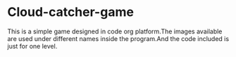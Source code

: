 # Cloud-catcher-game

This is a simple game designed in code org platform.The images available are used under different names inside the program.And the code included is just for one level.
